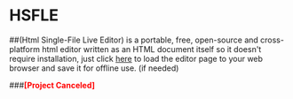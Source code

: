 # HSFLE
##(Html Single-File Live Editor) is a portable, free, open-source and cross-platform html editor written as an HTML document itself so it doesn't require installation, just click [here](https://meena-erian.github.io/HSFLE/) to load the editor page to your web browser and save it for offline use. (if needed)



###<font color="red">**\[Project Canceled\]**</font>
